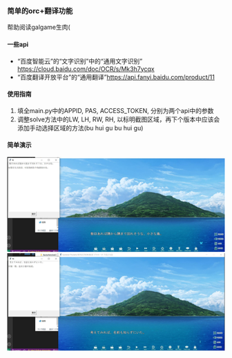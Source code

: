 ### 简单的orc+翻译功能
帮助阅读galgame生肉(
#### 一些api
* “百度智能云”的“文字识别”中的“通用文字识别” https://cloud.baidu.com/doc/OCR/s/Mk3h7ycqx
* “百度翻译开放平台”的“通用翻译”https://api.fanyi.baidu.com/product/11

#### 使用指南
1. 填全main.py中的APPID, PAS, ACCESS_TOKEN, 分别为两个api中的参数
2. 调整solve方法中的LW, LH, RW, RH, 以标明截图区域，再下个版本中应该会添加手动选择区域的方法(bu hui gu bu hui gu)

#### 简单演示
![pic/1.png](pic//1.jpg)
![pic/1.png](pic//2.jpg)
